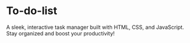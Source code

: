 # To-do-list
A sleek, interactive task manager built with HTML, CSS, and JavaScript. Stay organized and boost your productivity!
